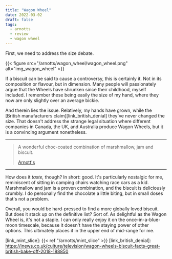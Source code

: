 ```yaml
---
title: "Wagon Wheel"
date: 2022-03-02
draft: false
tags:
  - arnotts
  - review
  - wagon wheel
---
```


First, we need to address the size debate.

<!--more-->

{{< figure src="/arnotts/wagon_wheel/wagon_wheel.png" alt="img_wagon_wheel" >}}

If a biscuit can be said to cause a controversy, this is certainly it. Not in its composition or flavour, but in dimension. Many people will passionately argue that the Wheels have shrunken since their childhood, myself included. I remember these being easily the size of my hand, where they now are only slightly over an average bickie.

And therein lies the issue. Relatively, my hands have grown, while the [British manufacturers claim][link_british_denial] they've never changed the size. That doesn't address the strange legal situation where different companies in Canada, the UK, and Australia produce Wagon Wheels, but it is a convincing argument nonetheless.

---

> A wonderful choc-coated combination of marshmallow, jam and biscuit.
>
> [Arnott's][link_wagon_wheel]

---

How does it _taste,_ though? In short: good. It's particularly nostalgic for me, reminiscent of sitting in camping chairs watching race cars as a kid. Marshmallow and jam is a proven combination, and the biscuit is deliciously crumbly. I do personally find the chocolate a little biting, but in small doses that's not a problem.

Overall, you would be hard-pressed to find a more globally loved biscuit. But does it stack up on the definitive list? Sort of. As delightful as the Wagon Wheel is, it's not a staple. I can only really enjoy it on the once-in-a-blue-moon timescale, because it doesn't have the staying power of other options. This ultimately places it in the upper end of mid-range for me.


[link_wagon_wheel]: https://www.arnotts.com/products/chocolate-biscuits/wagon-wheel/wagon-wheels-original
[link_mint_slice]: {{< ref "/arnotts/mint_slice" >}}
[link_british_denial]: https://inews.co.uk/culture/television/wagon-wheels-biscuit-facts-great-british-bake-off-2018-188850